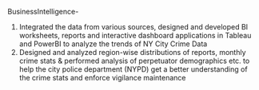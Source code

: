 BusinessIntelligence-

1.	Integrated the data from various sources, designed and developed BI worksheets, reports and interactive dashboard applications in Tableau and PowerBI to analyze the trends of NY City Crime Data
2.	Designed and analyzed region-wise distributions of reports, monthly crime stats & performed analysis of perpetuator demographics etc. to help the city police department (NYPD) get a better understanding of the crime stats and enforce vigilance maintenance  

